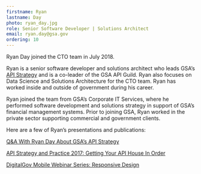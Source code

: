 ```yaml
---
firstname: Ryan
lastname: Day
photo: ryan_day.jpg 
role: Senior Software Developer | Solutions Architect
email: ryan.day@gsa.gov
ordering: 10
---
```

Ryan Day joined the CTO team in July 2018.

Ryan is a senior software developer and solutions architect who leads GSA’s [API Strategy](https://tech.gsa.gov/guides/API_strategy/) and is a co-leader of the GSA API Guild. Ryan also focuses on Data Science and Solutions Architecture for the CTO team. Ryan has worked inside and outside of government during his career.

Ryan joined the team from GSA’s Corporate IT Services, where he performed software development and solutions strategy in support of GSA’s financial management systems. Prior to joining GSA, Ryan worked in the private sector supporting commercial and government clients.

Here are a few of Ryan’s presentations and publications:

[Q&A With Ryan Day About GSA’s API Strategy](https://digital.gov/2019/03/27/qa-with-ryan-day-about-gsas-api-strategy/)

[API Strategy and Practice 2017: Getting Your API House In Order](https://www.slideshare.net/slideshow/embed_code/key/EDOqaTzbLoV5JS)

[DigitalGov Mobile Webinar Series: Responsive Design](https://www.youtube.com/watch?v=r1jgCa5OT-k)
